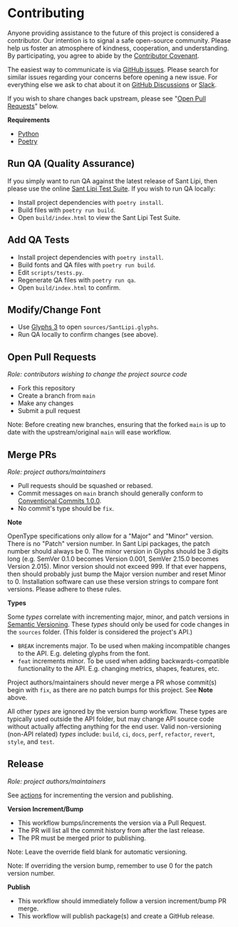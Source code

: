 # Contributing

Anyone providing assistance to the future of this project is considered a contributor. Our intention is to signal a safe open-source community. Please help us foster an atmosphere of kindness, cooperation, and understanding. By participating, you agree to abide by the [Contributor Covenant](https://www.contributor-covenant.org/version/2/0/code_of_conduct/).

The easiest way to communicate is via [GitHub issues](https://github.com/shabados/SantLipi/issues). Please search for similar issues regarding your concerns before opening a new issue. For everything else we ask to chat about it on [GitHub Discussions](https://github.com/orgs/shabados/discussions) or [Slack](https://chat.shabados.com/).

If you wish to share changes back upstream, please see "[Open Pull Requests](#open-pull-requests)" below.

**Requirements**

- [Python](https://www.python.org/)
- [Poetry](https://python-poetry.org/)

## Run QA (Quality Assurance)

If you simply want to run QA against the latest release of Sant Lipi, then please use the online [Sant Lipi Test Suite](https://shabados.github.io/SantLipi). If you wish to run QA locally:

- Install project dependencies with `poetry install`.
- Build files with `poetry run build`.
- Open `build/index.html` to view the Sant Lipi Test Suite.

## Add QA Tests

- Install project dependencies with `poetry install`.
- Build fonts and QA files with `poetry run build`.
- Edit `scripts/tests.py`.
- Regenerate QA files with `poetry run qa`.
- Open `build/index.html` to confirm.

## Modify/Change Font

- Use [Glyphs 3](https://glyphsapp.com/) to open `sources/SantLipi.glyphs`.
- Run QA locally to confirm changes (see above).

## Open Pull Requests

_Role: contributors wishing to change the project source code_

- Fork this repository
- Create a branch from `main`
- Make any changes
- Submit a pull request

Note: Before creating new branches, ensuring that the forked `main` is up to date with the upstream/original `main` will ease workflow.

## Merge PRs

_Role: project authors/maintainers_

- Pull requests should be squashed or rebased.
- Commit messages on `main` branch should generally conform to [Conventional Commits 1.0.0](https://www.conventionalcommits.org/en/v1.0.0/).
- No commit's type should be `fix`.

**Note**

OpenType specifications only allow for a "Major" and "Minor" version. There is no "Patch" version number. In Sant Lipi packages, the patch number should always be 0. The minor version in Glyphs should be 3 digits long (e.g. SemVer 0.1.0 becomes Version 0.001, SemVer 2.15.0 becomes Version 2.015). Minor version should not exceed 999. If that ever happens, then should probably just bump the Major version number and reset Minor to 0. Installation software can use these version strings to compare font versions. Please adhere to these rules.

**Types**

Some _types_ correlate with incrementing major, minor, and patch versions in [Semantic Versioning](https://semver.org/). These _types_ should only be used for code changes in the `sources` folder. (This folder is considered the project's API.)

- `BREAK` increments major. To be used when making incompatible changes to the API. E.g. deleting glyphs from the font.
- `feat` increments minor. To be used when adding backwards-compatible functionality to the API. E.g. changing metrics, shapes, features, etc.

Project authors/maintainers should never merge a PR whose commit(s) begin with `fix`, as there are no patch bumps for this project. See **Note** above.

All other _types_ are ignored by the version bump workflow. These types are typically used outside the API folder, but may change API source code without actually affecting anything for the end user. Valid non-versioning (non-API related) _types_ include: `build`, `ci`, `docs`, `perf`, `refactor`, `revert`, `style`, and `test`.

## Release

_Role: project authors/maintainers_

See [actions](https://github.com/shabados/SantLipi/actions) for incrementing the version and publishing.

**Version Increment/Bump**

- This workflow bumps/increments the version via a Pull Request.
- The PR will list all the commit history from after the last release.
- The PR must be merged prior to publishing.

Note: Leave the override field blank for automatic versioning.

Note: If overriding the version bump, remember to use 0 for the patch version number.

**Publish**

- This workflow should immediately follow a version increment/bump PR merge.
- This workflow will publish package(s) and create a GitHub release.
